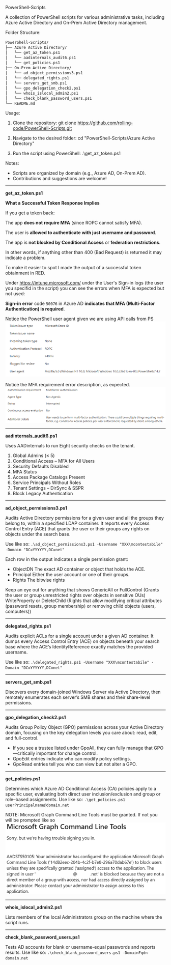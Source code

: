 
PowerShell-Scripts

A collection of PowerShell scripts for various administrative tasks, including Azure Active Directory and On-Prem Active Directory management.

Folder Structure:

```
PowerShell-Scripts/
├── Azure Active Directory/
│   └── get_az_token.ps1
│   └── aadinternals_audit6.ps1
│   └── get_policies.ps1
├── On-Prem Active Directory/
│   └── ad_object_permissions3.ps1
│   └── delegated_rights.ps1
│   └── servers_get_smb.ps1
│   └── gpo_delegation_check2.ps1
│   └── whois_islocal_admin2.ps1
│   └── check_blank_password_users.ps1
└── README.md
```

Usage:

1. Clone the repository:
   git clone https://github.com/rolling-code/PowerShell-Scripts.git

2. Navigate to the desired folder:
   cd "PowerShell-Scripts/Azure Active Directory"

3. Run the script using PowerShell:
   .\get_az_token.ps1

Notes:

- Scripts are organized by domain (e.g., Azure AD, On-Prem AD).
- Contributions and suggestions are welcome!

---
**get_az_token.ps1**

**What a Successful Token Response Implies**

If you get a token back:

The app **does not require MFA** (since ROPC cannot satisfy MFA).

The user is **allowed to authenticate with just username and password**.

The app is **not blocked by Conditional Access** or **federation restrictions**.
 

In other words, if anything other than 400 (Bad Request) is returned it may indicate a problem.

To make it easier to spot I made the output of a successful token obtainment in RED.

Under https://intune.microsoft.com/ under the User's Sign-in logs (the user you specifid in the script) you can see the errors when MFA is expected but not used:

**Sign-in error** code `50076` in Azure AD **indicates that MFA (Multi-Factor Authentication) is required**.

Notice the PowerShell user agent given we are using API calls from PS
![Notice the PowerShell user agent](Azure%20Active%20Directory/docs/image-20250514-202526.png)

Notice the MFA requirement error description, as expected.
![Notice the MFA requirement](Azure%20Active%20Directory/docs/image-20250514-202748.png)

---
**aadinternals_audit6.ps1**

Uses AADinternals to run Eight security checks on the tenant.

1) Global Admins (≤ 5)
2) Conditional Access – MFA for All Users
3) Security Defaults Disabled
4) MFA Status
5) Access Package Catalogs Present
6) Service Principals Without Roles
7) Tenant Settings – DirSync & SSPR
8) Block Legacy Authentication

---
**ad_object_permissions3.ps1**

Audits Active Directory permissions for a given user and all the groups they belong to, within a specified LDAP container. It reports every Access Control Entry (ACE) that grants the user or their groups any rights on objects under the search base.

Use like so:
`.\ad_object_permissions3.ps1 -Username "XXX\mcontestabile" -Domain "DC=YYYYYY,DC=net"`

Each row in the output indicates a single permission grant:
- ObjectDN
The exact AD container or object that holds the ACE.
- Principal
Either the user account or one of their groups.
- Rights
The bitwise rights 

Keep an eye out for anything that shows 
 GenericAll or FullControl (Grants the user or group unrestricted rights over objects in sensitive OUs)
 WriteProperty or DeleteChild (Rights that allow modifying critical attributes (password resets, group membership) or removing child objects (users, computers))

---
**delegated_rights.ps1**

Audits explicit ACLs for a single account under a given AD container. It dumps every Access Control Entry (ACE) on objects beneath your search base where the ACE’s IdentityReference exactly matches the provided username.

Use like so:
`.\delegated_rights.ps1 -Username "XXX\mcontestabile" -Domain "DC=YYYYYY,DC=net"`

---
**servers_get_smb.ps1**

Discovers every domain-joined Windows Server via Active Directory, then remotely enumerates each server’s SMB shares and their share-level permissions.

---
**gpo_delegation_check2.ps1**

Audits Group Policy Object (GPO) permissions across your Active Directory domain, focusing on the key delegation levels you care about: read, edit, and full‐control.
- If you see a trustee listed under GpoAll, they can fully manage that GPO—critically important for change control.
- GpoEdit entries indicate who can modify policy settings.
- GpoRead entries tell you who can view but not alter a GPO.

---
**get_policies.ps1**

Determines which Azure AD Conditional Access (CA) policies apply to a specific user, evaluating both direct user inclusion/exclusion and group or role–based assignments.
Use like so:
`.\get_policies.ps1 userPrincipalname@domain.net`

NOTE: Microsoft Graph Command Line Tools must be granted.
If not you will be prompted like so ![Not enough permissions](Azure%20Active%20Directory/docs/Screenshot%202025-07-30%20135129.png)

---
**whois_islocal_admin2.ps1**

Lists members of the local Administrators group on the machine where the script runs.

---
**check_blank_password_users.ps1**

Tests AD accounts for blank or username-equal passwords and reports results.
Use like so:
`.\check_blank_password_users.ps1 -DomainFqdn domain.net`

